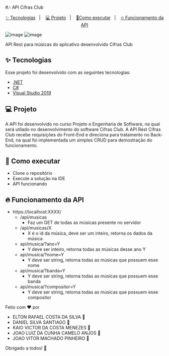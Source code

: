 #🎶 API Cifras Club

<p align="center">
  <a href="#-tecnologias">✨ Tecnologias</a>&nbsp;&nbsp;&nbsp;|&nbsp;&nbsp;&nbsp;
  <a href="#-projeto">💻 Projeto</a>&nbsp;&nbsp;&nbsp;|&nbsp;&nbsp;&nbsp;
  <a href="#-como-executar"> 🚀Como executar</a>&nbsp;&nbsp;&nbsp;|&nbsp;&nbsp;&nbsp;
  <a href="#-funcionamento-da-API"> 🔥 Funcionamento da API</a>
</p>
  
![image](https://img.shields.io/badge/C%23-239120?style=for-the-badge&logo=c-sharp&logoColor=white)
![image](https://img.shields.io/badge/.NET-512BD4?style=for-the-badge&logo=dotnet&logoColor=white)

API Rest para músicas do aplicativo desenvolvido Cifras Club

## ✨ Tecnologias

Esse projeto foi desenvolvido com as seguintes tecnologias:

- [.NET](https://www.microsoft.com/pt-br/download/details.aspx?id=30653)
- [C#](https://docs.microsoft.com/pt-br/dotnet/csharp/)
- [Visual Studio 2019](https://visualstudio.microsoft.com/pt-br/downloads/)

## 💻 Projeto

A API foi desenvolvido no curso Projeto e Engenharia de Software, na qual será utilado no desenvolvimento do software Cifras Club.
A API Rest Cifras Club recebe requisições do Front-End e direciona para tratamento no Back-End, na qual foi implementada um  simples CRUD para demostração do funcionamento.

## 🚀 Como executar

- Clone o repositório
- Execute a solução na IDE
- API funcionando

## 🔥 Funcionamento da API

- https://localhost:XXXX/
  - /api/musicas
    - Faz um GET de todas as músicas presente no servidor
  - /api/musicas/X
    - X é o id da música, deve ser um inteiro, retorna os dados da música
  - api/musica/?ano=Y
    - Y deve ser inteiro, retorna todas as músicas desse ano Y
  - api/musica/?nome=Y
    - Y deve ser string, retorna todas as músicas que possuem esse nome
  - api/musica/?banda=Y
    - Y deve ser string, retorna todas as músicas que possuem esse banda
  - api/musica/?compositor=Y
    - Y deve ser string, retorna todas as músicas que possuem esse compositor

Feito com ❤️ por 
  - ELTON RAFAEL COSTA DA SILVA 👏
  - DANIEL SILVA SANTIAGO 👏
  - KAIO VICTOR DA COSTA MENEZES 👏
  - JOAO LUIZ DA CUNHA CAMELO ANJOS 👏
  - JOAO VITOR MACHADO PINHEIRO 👏

Obrigado a todos! 💖

